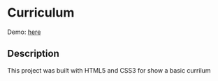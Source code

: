 # Curriculum 

Demo: <a href="https://diego2903.github.io/curriculum/" target="_blank"> here <a/>

## Description 
  
This project was built with HTML5 and CSS3 for show a basic currilum

